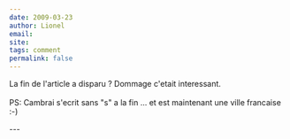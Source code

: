 ```yaml
---
date: 2009-03-23
author: Lionel
email: 
site: 
tags: comment
permalink: false
---
```


<p>La fin de l'article a disparu ? Dommage c'etait interessant.<br />
<br />
PS: Cambrai s'ecrit sans &quot;s&quot; a la fin ... et est maintenant une ville francaise :-)</p>
---